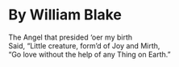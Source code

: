 
# By William Blake

The Angel that presided ‘oer my birth  
Said, “Little creature, form’d of Joy and Mirth,  
“Go love without the help of any Thing on Earth.”  



